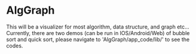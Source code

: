 # AlgGraph
This will be a visualizer for most algorithm, data structure, and graph etc...  
Currently, there are two demos (can be run in IOS/Android/Web) of bubble sort and quick sort, please navigate to 'AlgGraph/app_code/lib/' to see the codes.

